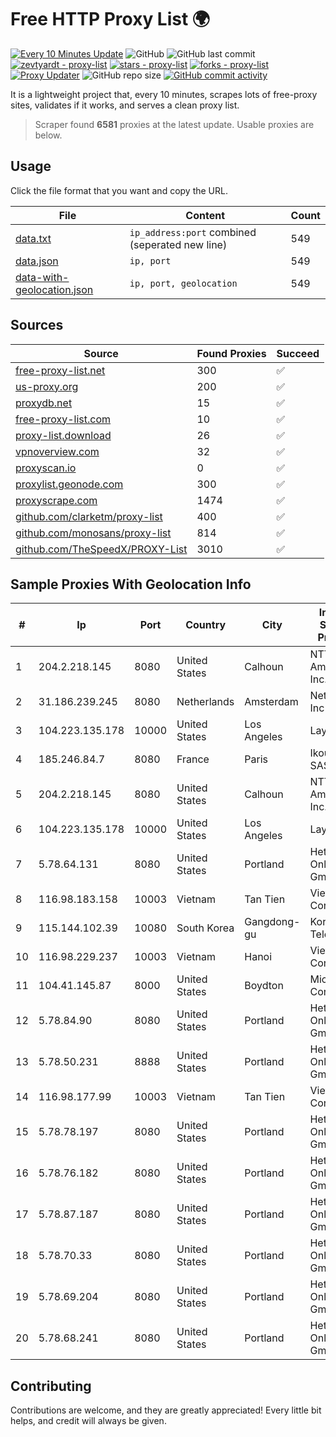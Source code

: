 
# Free HTTP Proxy List 🌍

[![Every 10 Minutes Update](https://github.com/mertguvencli/http-proxy-list/actions/workflows/main.yml/badge.svg?branch=main)](https://github.com/mertguvencli/http-proxy-list/actions/workflows/main.yml)
![GitHub](https://img.shields.io/github/license/mertguvencli/http-proxy-list)
![GitHub last commit](https://img.shields.io/github/last-commit/mertguvencli/http-proxy-list)
[![zevtyardt - proxy-list](https://img.shields.io/static/v1?label=zevtyardt&message=proxy-list&color=blue&logo=github)](https://github.com/zevtyardt/proxy-list "Go to GitHub repo")
[![stars - proxy-list](https://img.shields.io/github/stars/zevtyardt/proxy-list?style=social)](https://github.com/zevtyardt/proxy-list)
[![forks - proxy-list](https://img.shields.io/github/forks/zevtyardt/proxy-list?style=social)](https://github.com/zevtyardt/proxy-list)
[![Proxy Updater](https://github.com/zevtyardt/proxy-list/workflows/Proxy%20Updater/badge.svg)](https://github.com/zevtyardt/proxy-list/actions?query=workflow:"Proxy+Updater")
![GitHub repo size](https://img.shields.io/github/repo-size/zevtyardt/proxy-list)
[![GitHub commit activity](https://img.shields.io/github/commit-activity/m/zevtyardt/proxy-list?logo=commits)](https://github.com/zevtyardt/proxy-list/commits/main)

It is a lightweight project that, every 10 minutes, scrapes lots of free-proxy sites, validates if it works, and serves a clean proxy list.

> Scraper found **6581** proxies at the latest update. Usable proxies are below.

## Usage

Click the file format that you want and copy the URL.

|File|Content|Count|
|----|-------|-----|
|[data.txt](https://raw.githubusercontent.com/mertguvencli/http-proxy-list/main/proxy-list/data.txt)|`ip_address:port` combined (seperated new line)|549|
|[data.json](https://raw.githubusercontent.com/mertguvencli/http-proxy-list/main/proxy-list/data.json)|`ip, port`|549|
|[data-with-geolocation.json](https://raw.githubusercontent.com/mertguvencli/http-proxy-list/main/proxy-list/data-with-geolocation.json)|`ip, port, geolocation`|549|

## Sources

|Source|Found Proxies|Succeed|
|------|-------------|-------|
|[free-proxy-list.net](https://free-proxy-list.net)|300|✅|
|[us-proxy.org](https://www.us-proxy.org)|200|✅|
|[proxydb.net](http://proxydb.net)|15|✅|
|[free-proxy-list.com](https://free-proxy-list.com/?page=&port=&type%5B%5D=http&type%5B%5D=https&up_time=0&search=Search)|10|✅|
|[proxy-list.download](https://www.proxy-list.download/HTTP)|26|✅|
|[vpnoverview.com](https://vpnoverview.com/privacy/anonymous-browsing/free-proxy-servers)|32|✅|
|[proxyscan.io](https://www.proxyscan.io)|0|✅|
|[proxylist.geonode.com](https://proxylist.geonode.com/api/proxy-list?limit=300&page=1&sort_by=lastChecked&sort_type=desc&protocols=http,https)|300|✅|
|[proxyscrape.com](https://api.proxyscrape.com/v2/?request=displayproxies&protocol=http&timeout=10000&country=all&ssl=all&anonymity=all)|1474|✅|
|[github.com/clarketm/proxy-list](https://raw.githubusercontent.com/clarketm/proxy-list/master/proxy-list-raw.txt)|400|✅|
|[github.com/monosans/proxy-list](https://raw.githubusercontent.com/monosans/proxy-list/main/proxies/http.txt)|814|✅|
|[github.com/TheSpeedX/PROXY-List](https://raw.githubusercontent.com/TheSpeedX/PROXY-List/master/http.txt)|3010|✅|


## Sample Proxies With Geolocation Info

|#|Ip|Port|Country|City|Internet Service Provider|
|-|--|----|-------|----|-------------------------|
|1|204.2.218.145|8080|United States|Calhoun|NTT America, Inc.|
|2|31.186.239.245|8080|Netherlands|Amsterdam|NetSkope Inc|
|3|104.223.135.178|10000|United States|Los Angeles|LayerHost|
|4|185.246.84.7|8080|France|Paris|Ikoula Net SAS|
|5|204.2.218.145|8080|United States|Calhoun|NTT America, Inc.|
|6|104.223.135.178|10000|United States|Los Angeles|LayerHost|
|7|5.78.64.131|8080|United States|Portland|Hetzner Online GmbH|
|8|116.98.183.158|10003|Vietnam|Tan Tien|Viettel Corporation|
|9|115.144.102.39|10080|South Korea|Gangdong-gu|Korea Telecom|
|10|116.98.229.237|10003|Vietnam|Hanoi|Viettel Corporation|
|11|104.41.145.87|8000|United States|Boydton|Microsoft Corporation|
|12|5.78.84.90|8080|United States|Portland|Hetzner Online GmbH|
|13|5.78.50.231|8888|United States|Portland|Hetzner Online GmbH|
|14|116.98.177.99|10003|Vietnam|Tan Tien|Viettel Corporation|
|15|5.78.78.197|8080|United States|Portland|Hetzner Online GmbH|
|16|5.78.76.182|8080|United States|Portland|Hetzner Online GmbH|
|17|5.78.87.187|8080|United States|Portland|Hetzner Online GmbH|
|18|5.78.70.33|8080|United States|Portland|Hetzner Online GmbH|
|19|5.78.69.204|8080|United States|Portland|Hetzner Online GmbH|
|20|5.78.68.241|8080|United States|Portland|Hetzner Online GmbH|



## Contributing

Contributions are welcome, and they are greatly appreciated! Every
little bit helps, and credit will always be given.

